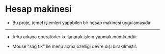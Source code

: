 # Hesap makinesi

- Bu proje, temel işlemleri yapabilen bir hesap makinesi uygulamasıdır.

***

- Arka arkaya operatörler kullanarak işlem yapmak mümkündür.

- Mouse "sağ tık" ile menü açma özelliği devre dışı bırakılmıştır.